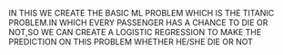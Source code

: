 IN THIS WE CREATE THE BASIC ML PROBLEM WHICH IS THE TITANIC PROBLEM.IN WHICH EVERY PASSENGER HAS A CHANCE TO DIE OR NOT,SO WE CAN CREATE A LOGISTIC REGRESSION TO MAKE THE PREDICTION ON THIS PROBLEM WHETHER HE/SHE DIE OR NOT
